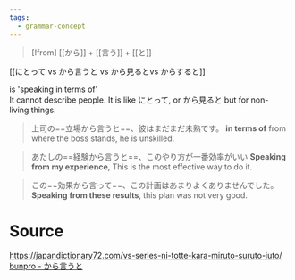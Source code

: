 ```yaml
---
tags:
  - grammar-concept
---
```

>[!from]
>[[から]] + [[言う]] + [[と]]

[[にとって vs から言うと vs から見るとvs からすると]]

is 'speaking in terms of'  
It cannot describe people. It is like にとって, or から見ると but for non-living things.
>上司の==立場から言うと==、彼はまだまだ未熟です。
>**in terms of** from where the boss stands, he is unskilled.

>あたしの==経験から言うと==、このやり方が一番効率がいい
>**Speaking from my experience**, This is the most effective way to do it.

>この==効果から言って==、この計画はあまりよくありませんでした。
>**Speaking from these results**, this plan was not very good.

# Source
https://japandictionary72.com/vs-series-ni-totte-kara-miruto-suruto-iuto/
[bunpro - から言うと](https://bunpro.jp/grammar_points/%E3%81%8B%E3%82%89%E8%A8%80%E3%81%86%E3%81%A8)
